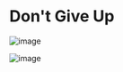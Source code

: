 # Don't Give Up





![image](https://github.com/user-attachments/assets/1c8cd77e-f4db-4d4b-aacf-652cfcd27942)

![image](https://github.com/user-attachments/assets/bfb3e1e7-e197-4418-91fb-f232f2b4fe71)
